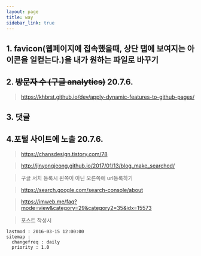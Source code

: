 ```yaml
---
layout: page
title: way
sidebar_link: true
---
```


## 1. favicon(웹페이지에 접속했을때, 상단 탭에 보여지는 아이콘을 일컫는다.)을 내가 원하는 파일로 바꾸기

## 2. ~~방문자 수 (구글 analytics)~~ 20.7.6.

> https://khbrst.github.io/dev/apply-dynamic-features-to-github-pages/

## 3. 댓글

## 4.포털 사이트에 노출 20.7.6.

> https://chansdesign.tistory.com/78

> http://jinyongjeong.github.io/2017/01/13/blog_make_searched/

> 구글 서치 등록시 왼쪽이 아닌 오른쪽에 url등록하기

> https://search.google.com/search-console/about

> https://imweb.me/faq?mode=view&category=29&category2=35&idx=15573

> 포스트 작성시
``` 
lastmod : 2016-03-15 12:00:00
sitemap :
  changefreq : daily
  priority : 1.0
```
